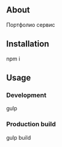 ## About
Портфолио сервис

## Installation
npm i

## Usage
### Development
gulp

### Production build
gulp build